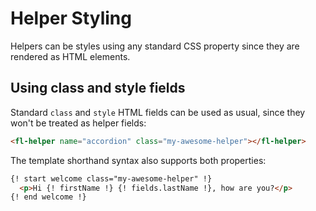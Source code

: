 # Helper Styling

Helpers can be styles using any standard CSS property since they are rendered as HTML elements.

## Using class and style fields

Standard `class` and `style` HTML fields can be used as usual, since they won't be treated as helper fields:

```html
<fl-helper name="accordion" class="my-awesome-helper"></fl-helper>
```

The template shorthand syntax also supports both properties:

```html
{! start welcome class="my-awesome-helper" !}
  <p>Hi {! firstName !} {! fields.lastName !}, how are you?</p>
{! end welcome !}
```